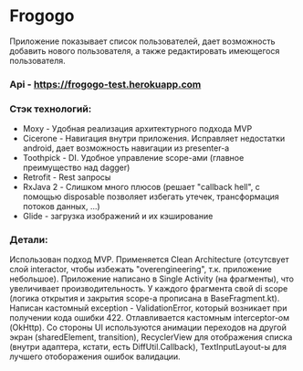 # Frogogo

  Приложение показывает список пользователей, дает возможность добавить нового пользователя, а также редактировать имеющегося пользователя. 

### Api - https://frogogo-test.herokuapp.com

### Стэк технологий:
* Moxy - Удобная реализация архитектурного подхода MVP
* Cicerone - Навигация внутри приложения. Исправляет недостатки android, дает возможность навигации из presenter-а
* Toothpick - DI. Удобное управление scope-ами (главное преимущество над dagger)
* Retrofit - Rest запросы
* RxJava 2 - Слишком много плюсов (решает "callback hell", с помощью disposable позволяет избегать утечек, трансформация потоков данных, ...)
* Glide - загрузка изображений и их кэширование

### Детали:
  Использован подход MVP. 
  Применяется Clean Architecture (отсутсвует слой interactor, чтобы избежать "overengineering", т.к. приложение небольшое).
  Приложение написано в Single Activity (на фрагменты), что увеличивает производительность. 
  У каждого фрагмента свой di scope (логика открытия и закрытия scope-а прописана в BaseFragment.kt).
  Написан кастомный exception - ValidationError, который возникает при получении кода ошибки 422. Отлавливается кастомным interceptor-ом (OkHttp). 
  Со стороны UI используются анимации переходов на другой экран (sharedElement, transition), RecyclerView для отображения списка (внутри адаптера, кстати, есть DiffUtil.Callback), TextInputLayout-ы для лучшего отоборажения ошибок валидации.  

